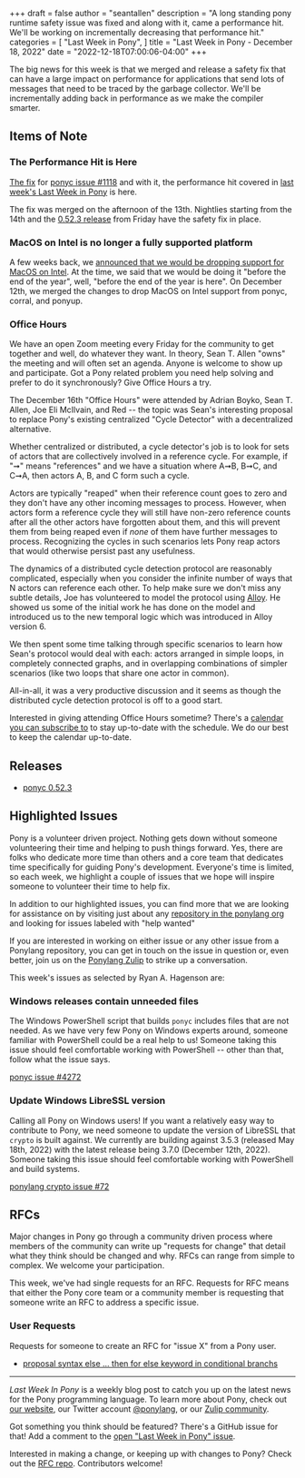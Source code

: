 +++
draft = false
author = "seantallen"
description = "A long standing pony runtime safety issue was fixed and along with it, came a performance hit. We'll be working on incrementally decreasing that performance hit."
categories = [
    "Last Week in Pony",
]
title = "Last Week in Pony - December 18, 2022"
date = "2022-12-18T07:00:06-04:00"
+++

The big news for this week is that we merged and release a safety fix that can have a large impact on performance for applications that send lots of messages that need to be traced by the garbage collector. We'll be incrementally adding back in performance as we make the compiler smarter.

<!--more-->

## Items of Note

### The Performance Hit is Here

[The fix](https://github.com/ponylang/ponyc/pull/4256) for [ponyc issue #1118](https://github.com/ponylang/ponyc/issues/1118) and with it, the performance hit covered in [last week's Last Week in Pony](https://www.ponylang.io/blog/2022/12/last-week-in-pony---december-11-2022/#a-performance-hit-is-coming) is here.

The fix was merged on the afternoon of the 13th. Nightlies starting from the 14th and the [0.52.3 release](https://github.com/ponylang/ponyc/releases/tag/0.52.3) from Friday have the safety fix in place.

### MacOS on Intel is no longer a fully supported platform

A few weeks back, we [announced that we would be dropping support for MacOS on Intel](https://www.ponylang.io/blog/2022/11/last-week-in-pony---november-27-2022/#ending-macos-on-intel-as-a-fully-supported-platform). At the time, we said that we would be doing it "before the end of the year", well, "before the end of the year is here". On December 12th, we merged the changes to drop MacOS on Intel support from ponyc, corral, and ponyup.

### Office Hours

We have an open Zoom meeting every Friday for the community to get together and well, do whatever they want. In theory, Sean T. Allen "owns" the meeting and will often set an agenda. Anyone is welcome to show up and participate. Got a Pony related problem you need help solving and prefer to do it synchronously? Give Office Hours a try.

The December 16th "Office Hours" were attended by Adrian Boyko, Sean T. Allen, Joe Eli McIlvain, and Red -- the topic was Sean's interesting proposal to replace Pony's existing centralized "Cycle Detector" with a decentralized alternative.

Whether centralized or distributed, a cycle detector's job is to look for sets of actors that are collectively involved in a reference cycle. For example, if "➞" means "references" and we have a situation where A➞B, B➞C, and C➞A, then actors A, B, and C form such a cycle.

Actors are typically "reaped" when their reference count goes to zero and they don't have any other incoming messages to process. However, when actors form a reference cycle they will still have non-zero reference counts after all the other actors have forgotten about them, and this will prevent them from being reaped even if *none* of them have further messages to process. Recognizing the cycles in such scenarios lets Pony reap actors that would otherwise persist past any usefulness.

The dynamics of a distributed cycle detection protocol are reasonably complicated, especially when you consider the infinite number of ways that N actors can reference each other. To help make sure we don't miss any subtle details, Joe has volunteered to model the protocol using [Alloy](https://alloytools.org/). He showed us some of the initial work he has done on the model and introduced us to the new temporal logic which was introduced in Alloy version 6.

We then spent some time talking through specific scenarios to learn how Sean's protocol would deal with each: actors arranged in simple loops, in completely connected graphs, and in overlapping combinations of simpler scenarios (like two loops that share one actor in common).

All-in-all, it was a very productive discussion and it seems as though the distributed cycle detection protocol is off to a good start.

Interested in giving attending Office Hours sometime? There's a [calendar you can subscribe to](https://calendar.google.com/calendar/ical/4465e68ae24131ae00461a40893f2637a2c9ac510e311a44ff78680e2f183ce3%40group.calendar.google.com/public/basic.ics) to stay up-to-date with the schedule. We do our best to keep the calendar up-to-date.

## Releases

- [ponyc 0.52.3](https://github.com/ponylang/ponyc/releases/tag/0.52.3)

## Highlighted Issues

Pony is a volunteer driven project. Nothing gets down without someone volunteering their time and helping to push things forward. Yes, there are folks who dedicate more time than others and a core team that dedicates time specifically for guiding Pony's development. Everyone's time is limited, so each week, we highlight a couple of issues that we hope will inspire someone to volunteer their time to help fix.

In addition to our highlighted issues, you can find more that we are looking for assistance on by visiting just about any [repository in the ponylang org](https://github.com/ponylang/) and looking for issues labeled with "help wanted"

If you are interested in working on either issue or any other issue from a Ponylang repository, you can get in touch on the issue in question or, even better, join us on the [Ponylang Zulip](https://ponylang.zulipchat.com/) to strike up a conversation.

This week's issues as selected by Ryan A. Hagenson are:

### Windows releases contain unneeded files

The Windows PowerShell script that builds `ponyc` includes files that are not needed. As we have very few Pony on Windows experts around, someone familiar with PowerShell could be a real help to us! Someone taking this issue should feel comfortable working with PowerShell -- other than that, follow what the issue says.

[ponyc issue #4272](https://github.com/ponylang/ponyc/issues/4272)

### Update Windows LibreSSL version

Calling all Pony on Windows users! If you want a relatively easy way to contribute to Pony, we need someone to update the version of LibreSSL that `crypto` is built against. We currently are building against 3.5.3 (released May 18th, 2022) with the latest release being 3.7.0 (December 12th, 2022). Someone taking this issue should feel comfortable working with PowerShell and build systems.

[ponylang crypto issue #72](https://github.com/ponylang/crypto/issues/72)

## RFCs

Major changes in Pony go through a community driven process where members of the community can write up "requests for change" that detail what they think should be changed and why. RFCs can range from simple to complex. We welcome your participation.

This week, we've had single requests for an RFC. Requests for RFC means that either the Pony core team or a community member is requesting that someone write an RFC to address a specific issue.

### User Requests

Requests for someone to create an RFC for "issue X" from a Pony user.

- [proposal syntax else ... then for else keyword in conditional branchs](https://github.com/ponylang/rfcs/issues/207)

---

_Last Week In Pony_ is a weekly blog post to catch you up on the latest news for the Pony programming language. To learn more about Pony, check out [our website](https://ponylang.io), our Twitter account [@ponylang](https://twitter.com/ponylang), or our [Zulip community](https://ponylang.zulipchat.com).

Got something you think should be featured? There's a GitHub issue for that! Add a comment to the [open "Last Week in Pony" issue](https://github.com/ponylang/ponylang.github.io/issues?q=is%3Aissue+is%3Aopen+label%3Alast-week-in-pony).

Interested in making a change, or keeping up with changes to Pony? Check out the [RFC repo](https://github.com/ponylang/rfcs). Contributors welcome!
